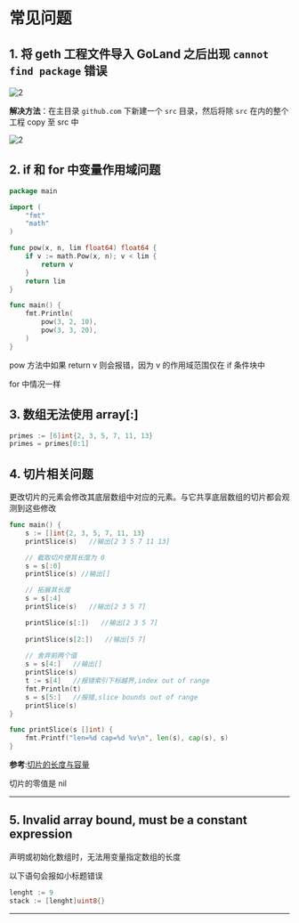 # 常见问题

## 1. 将 geth 工程文件导入 GoLand 之后出现 `cannot find package` 错误

![2](http://ww1.sinaimg.cn/large/006alGmrgy1g14tg0plp6j312k0f9jug.jpg)

**解决方法**：在主目录 `github.com` 下新建一个 `src` 目录，然后将除 `src` 在内的整个工程 copy 至 src 中

![2](http://ww1.sinaimg.cn/large/006alGmrgy1g14tlgl0hoj30ml0hv40b.jpg)

## 2. if 和 for 中变量作用域问题

```go
package main

import (
	"fmt"
	"math"
)

func pow(x, n, lim float64) float64 {
	if v := math.Pow(x, n); v < lim {
		return v
	}
	return lim
}

func main() {
	fmt.Println(
		pow(3, 2, 10),
		pow(3, 3, 20),
	)
}
```

pow 方法中如果 return v 则会报错，因为 v 的作用域范围仅在 if 条件块中

for 中情况一样

## 3. 数组无法使用 array[:]

```go
primes := [6]int{2, 3, 5, 7, 11, 13}
primes = primes[0:1]
```

## 4. 切片相关问题

更改切片的元素会修改其底层数组中对应的元素。与它共享底层数组的切片都会观测到这些修改

```go
func main() {
	s := []int{2, 3, 5, 7, 11, 13}
	printSlice(s)   //输出[2 3 5 7 11 13]

	// 截取切片使其长度为 0
	s = s[:0]
	printSlice(s) //输出[]

	// 拓展其长度
	s = s[:4]
	printSlice(s)   //输出[2 3 5 7]

	printSlice(s[:])   //输出[2 3 5 7]
	
	printSlice(s[2:])   //输出[5 7]
	
	// 舍弃前两个值
	s = s[4:]   //输出[]
	printSlice(s)
	t := s[4]   //报错索引下标越界,index out of range
	fmt.Println(t)
	s = s[5:]   //报错,slice bounds out of range
	printSlice(s)
}

func printSlice(s []int) {
	fmt.Printf("len=%d cap=%d %v\n", len(s), cap(s), s)
}
```

**参考**:[切片的长度与容量](https://tour.go-zh.org/moretypes/11)

切片的零值是 nil

---

## 5. Invalid array bound, must be a constant expression

声明或初始化数组时，无法用变量指定数组的长度

以下语句会报如小标题错误

```go
lenght := 9
stack := [lenght]uint8{}
```

---